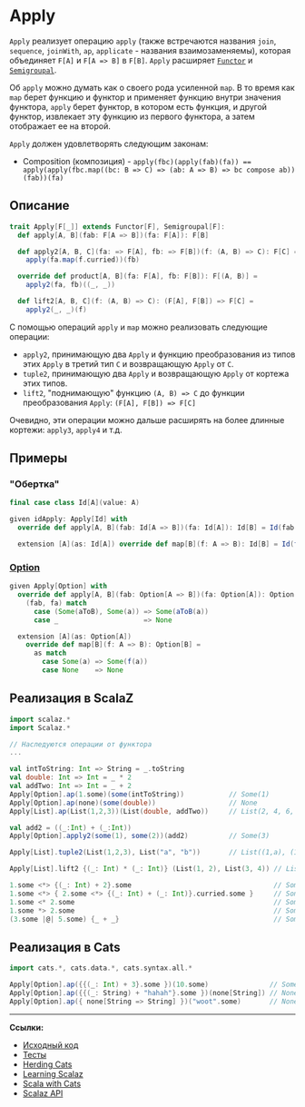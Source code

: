 # Apply

`Apply` реализует операцию `apply`
(также встречаются названия `join`, `sequence`, `joinWith`, `ap`, `applicate` - названия взаимозаменяемы),
которая объединяет `F[A]` и `F[A => B]` в `F[B]`.
`Apply` расширяет [`Functor`](functor) и [`Semigroupal`](semigroupal).

Об `apply` можно думать как о своего рода усиленной `map`. 
В то время как `map` берет функцию и функтор и применяет функцию внутри значения функтора,
`apply` берет функтор, в котором есть функция, и другой функтор, 
извлекает эту функцию из первого функтора, а затем отображает ее на второй.

`Apply` должен удовлетворять следующим законам:
- Composition (композиция) - `apply(fbc)(apply(fab)(fa)) == apply(apply(fbc.map((bc: B => C) => (ab: A => B) => bc compose ab))(fab))(fa)`

## Описание

```scala
trait Apply[F[_]] extends Functor[F], Semigroupal[F]:
  def apply[A, B](fab: F[A => B])(fa: F[A]): F[B]

  def apply2[A, B, C](fa: => F[A], fb: => F[B])(f: (A, B) => C): F[C] =
    apply(fa.map(f.curried))(fb)

  override def product[A, B](fa: F[A], fb: F[B]): F[(A, B)] =
    apply2(fa, fb)((_, _))

  def lift2[A, B, C](f: (A, B) => C): (F[A], F[B]) => F[C] =
    apply2(_, _)(f)
```

С помощью операций `apply` и `map` можно реализовать следующие операции:
- `apply2`, принимающую два `Apply` и функцию преобразования из типов этих `Apply` в третий тип `C` и возвращающую `Apply` от `C`. 
- `tuple2`, принимающую два `Apply` и возвращающую `Apply` от кортежа этих типов.
- `lift2`, "поднимающую" функцию `(A, B) => C` до функции преобразования `Apply`: `(F[A], F[B]) => F[C]`

Очевидно, эти операции можно дальше расширять на более длинные кортежи: `apply3`, `apply4` и т.д.

## Примеры

### "Обертка"

```scala
final case class Id[A](value: A)

given idApply: Apply[Id] with
  override def apply[A, B](fab: Id[A => B])(fa: Id[A]): Id[B] = Id(fab.value(fa.value))

  extension [A](as: Id[A]) override def map[B](f: A => B): Id[B] = Id(f(as.value))
```

### [Option](https://scalabook.gitflic.space/docs/scala/fp/functional-error-handling)

```scala
given Apply[Option] with
  override def apply[A, B](fab: Option[A => B])(fa: Option[A]): Option[B] =
    (fab, fa) match
      case (Some(aToB), Some(a)) => Some(aToB(a))
      case _                     => None

  extension [A](as: Option[A])
    override def map[B](f: A => B): Option[B] =
      as match
        case Some(a) => Some(f(a))
        case None    => None
```


## Реализация в ScalaZ

```scala
import scalaz.*
import Scalaz.*

// Наследуются операции от функтора
...

val intToString: Int => String = _.toString
val double: Int => Int = _ * 2
val addTwo: Int => Int = _ + 2
Apply[Option].ap(1.some)(some(intToString))           // Some(1)
Apply[Option].ap(none)(some(double))                  // None
Apply[List].ap(List(1,2,3))(List(double, addTwo))     // List(2, 4, 6, 3, 4, 5)

val add2 = ((_:Int) + (_:Int))
Apply[Option].apply2(some(1), some(2))(add2)          // Some(3)

Apply[List].tuple2(List(1,2,3), List("a", "b"))       // List((1,a), (1,b), (2,a), (2,b), (3,a), (3,b))

Apply[List].lift2 {(_: Int) * (_: Int)} (List(1, 2), List(3, 4)) // List(3, 4, 6, 8)

1.some <*> {(_: Int) + 2}.some                                   // Some(3)
1.some <*> { 2.some <*> {(_: Int) + (_: Int)}.curried.some }     // Some(3)
1.some <* 2.some                                                 // Some(1)
1.some *> 2.some                                                 // Some(2)
(3.some |@| 5.some) {_ + _}                                      // Some(8)
```


## Реализация в Cats

```scala
import cats.*, cats.data.*, cats.syntax.all.*

Apply[Option].ap({{(_: Int) + 3}.some })(10.some)               // Some(13)
Apply[Option].ap({{(_: String) + "hahah"}.some })(none[String]) // None
Apply[Option].ap({ none[String => String] })("woot".some)       // None
```


---

**Ссылки:**

- [Исходный код](https://gitflic.ru/project/artemkorsakov/scalabook/blob?file=examples%2Fsrc%2Fmain%2Fscala%2Ftypeclass%2Fmonad%2FApply.scala&plain=1)
- [Тесты](https://gitflic.ru/project/artemkorsakov/scalabook/blob?file=examples%2Fsrc%2Ftest%2Fscala%2Ftypeclass%2Fmonad%2FApplySuite.scala)
- [Herding Cats](http://eed3si9n.com/herding-cats/Apply.html)
- [Learning Scalaz](http://eed3si9n.com/learning-scalaz/Applicative.html)
- [Scala with Cats](https://www.scalawithcats.com/dist/scala-with-cats.html#apply-and-applicative)
- [Scalaz API](https://javadoc.io/doc/org.scalaz/scalaz-core_3/7.3.6/scalaz/Apply.html)
